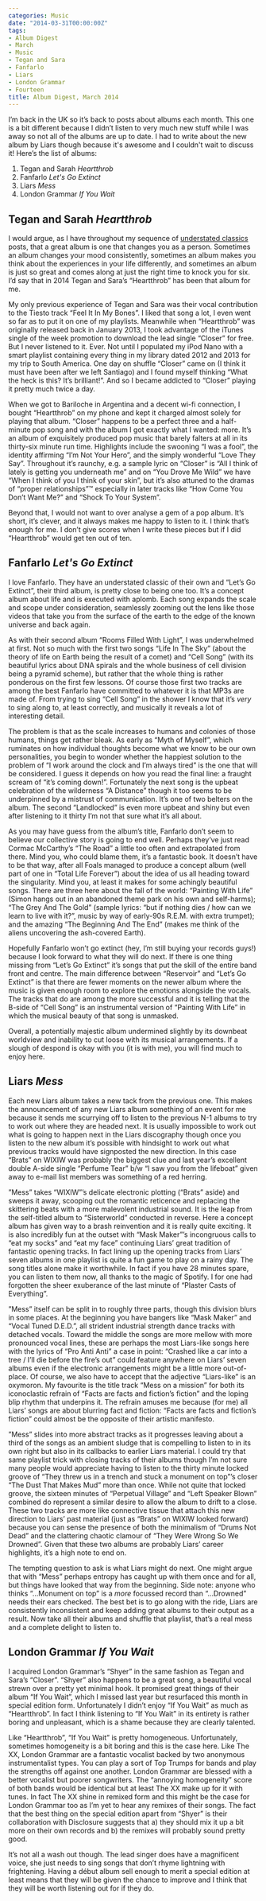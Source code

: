 ```yaml
---
categories: Music
date: "2014-03-31T00:00:00Z"
tags:
- Album Digest
- March
- Music
- Tegan and Sara
- Fanfarlo
- Liars
- London Grammar
- Fourteen
title: Album Digest, March 2014
---
```


I’m back in the UK so it’s back to posts about albums each month. This one is a bit different because I didn’t listen to very much new stuff while I was away so not all of the albums are up to date. I had to write about the new album by Liars though because it's awesome and I couldn't wait to discuss it! Here’s the list of albums:

1. Tegan and Sarah _Heartthrob_
2. Fanfarlo _Let's Go Extinct_
3. Liars _Mess_
4. London Grammar _If You Wait_

## Tegan and Sarah _Heartthrob_

I would argue, as I have throughout my sequence of [understated classics](/tags#understated-classics/) posts, that a great album is one that changes you as a person. Sometimes an album changes your mood consistently, sometimes an album makes you think about the experiences in your life differently, and sometimes an album is just so great and comes along at just the right time to knock you for six. I’d say that in 2014 Tegan and Sara’s “Heartthrob” has been that album for me.

My only previous experience of Tegan and Sara was their vocal contribution to the Tiesto track “Feel It In My Bones”. I liked that song a lot, I even went so far as to put it on one of my playlists. Meanwhile when “Heartthrob” was originally released back in January 2013, I took advantage of the iTunes single of the week promotion to download the lead single “Closer” for free. But I never listened to it. Ever. Not until I populated my iPod Nano with a smart playlist containing every thing in my library dated 2012 and 2013 for my trip to South America. One day  on shuffle “Closer” came on (I think it must have been after we left Santiago) and I found myself thinking “What the heck is this? It’s brilliant!”. And so I became addicted to “Closer” playing it pretty much twice a day.

When we got to Bariloche in Argentina and a decent wi-fi connection, I bought “Heartthrob” on my phone and kept it charged almost solely for playing that album. “Closer” happens to be a perfect three and a half-minute pop song and with the album I got exactly what I wanted: more. It’s an album of exquisitely produced pop music that barely falters at all in its thirty-six minute run time. Highlights include the swooning “I was a fool”, the identity affirming “I’m Not Your Hero”, and the simply wonderful “Love They Say”. Throughout it’s raunchy, e.g. a sample lyric on “Closer” is “All I think of lately is getting you underneath me” and on “You Drove Me Wild” we have “When I think of you I think of your skin”, but it’s also attuned to the dramas of “proper relationships”™ especially in later tracks like “How Come You Don’t Want Me?” and “Shock To Your System”.

Beyond that, I would not want to over analyse a gem of a pop album. It’s short, it’s clever, and it always makes me happy to listen to it. I think that’s enough for me. I don’t give scores when I write these pieces but if I did “Heartthrob” would get ten out of ten.

## Fanfarlo _Let's Go Extinct_

I love Fanfarlo. They have an understated classic of their own and “Let’s Go Extinct”, their third album, is pretty close to being one too. It’s a concept album about life and is executed with aplomb. Each song expands the scale and scope under consideration, seamlessly zooming out the lens like those videos that take you from the surface of the earth to the edge of the known universe and back again.

As with their second album “Rooms Filled With Light”, I was underwhelmed at first. Not so much with the first two songs “Life In The Sky” (about the theory of life on Earth being the result of a comet) and “Cell Song” (with its beautiful lyrics about DNA spirals and the whole business of cell division being a pyramid scheme), but rather that the whole thing is rather ponderous on the first few lessons. Of course those first two tracks are among the best Fanfarlo have committed to whatever it is that MP3s are made of. From trying to sing “Cell Song” in the shower I know that it’s _very_ to sing along to, at least correctly, and musically it reveals a lot of interesting detail.

The problem is that as the scale increases to humans and colonies of those humans, things get rather bleak. As early as “Myth of Myself”, which ruminates on how individual thoughts become what we know to be our own personalities, you begin to wonder whether the happiest solution to the problem of “I work around the clock and I’m always tired” is the one that will be considered. I guess it depends on how you read the final line: a fraught scream of “it’s coming down!”. Fortunately the next song is the upbeat celebration of the wilderness “A Distance” though it too seems to be underpinned by a mistrust of communication. It’s one of two belters on the album. The second “Landlocked” is even more upbeat and shiny but even after listening to it thirty I’m not that sure what it’s all about.

As you may have guess from the album’s title, Fanfarlo don’t seem to believe our collective story is going to end well. Perhaps they’ve just read Cormac McCarthy’s “The Road” a little too often and extrapolated from there. Mind you, who could blame them, it’s a fantastic book. It doesn’t have to be that way, after all Foals managed to produce a concept album (well part of one in “Total Life Forever”) about the idea of us all heading toward the singularity. Mind you, at least it makes for some achingly beautiful songs. There are three here about the fall of the world: “Painting With Life” (Simon hangs out in an abandoned theme park on his own and self-harms); “The Grey And The Gold” (sample lyrics: “but if nothing dies / how can we learn to live with it?”, music by way of early-90s R.E.M. with extra trumpet); and the amazing “The Beginning And The End” (makes me think of the aliens uncovering the ash-covered Earth).

Hopefully Fanfarlo won’t go extinct (hey, I’m still buying your records guys!) because I look forward to what they will do next. If there is one thing missing from “Let’s Go Extinct” it’s songs that put the skill of the entire band front and centre. The main difference between “Reservoir” and “Let’s Go Extinct” is that there are fewer moments on the newer album where the music is given enough room to explore the emotions alongside the vocals. The tracks that do are among the more successful and it is telling that the B-side of “Cell Song” is an instrumental version of “Painting With Life” in which the musical beauty of that song is unmasked.

Overall, a potentially majestic album undermined slightly by its downbeat worldview and inability to cut loose with its musical arrangements. If a slough of despond is okay with you (it is with me), you will find much to enjoy here.

## Liars _Mess_

Each new Liars album takes a new tack from the previous one. This makes the announcement of any new Liars album something of an event for me because it sends me scurrying off to listen to the previous N-1 albums to try to work out where they are headed next. It is usually impossible to work out what is going to happen next in the Liars discography though once you listen to the new album it’s possible with hindsight to work out what previous tracks would have signposted the new direction. In this case “Brats” on WIXIW was probably the biggest clue and last year’s excellent double A-side single “Perfume Tear” b/w “I saw you from the lifeboat” given away to e-mail list members was something of a red herring.

”Mess” takes “WIXIW”’s delicate electronic plotting (“Brats” aside) and sweeps it away, scooping out the romantic reticence and replacing the skittering beats with a more malevolent industrial sound. It is the leap from the self-titled album to “Sisterworld” conducted in reverse. Here a concept album has given way to a brash reinvention and it is really quite exciting. It is also incredibly fun at the outset with “Mask Maker”’s incongruous calls to “eat my socks” and “eat my face” continuing Liars’ great tradition of fantastic opening tracks. In fact lining up the opening tracks from Liars’ seven albums in one playlist is quite a fun game to play on a rainy day. The song titles alone make it worthwhile. In fact if you have 28 minutes spare, you can listen to them now, all thanks to the magic of Spotify. I for one had forgotten the sheer exuberance of the last minute of “Plaster Casts of Everything”.

”Mess” itself can be split in to roughly three parts, though this division blurs in some places. At the beginning you have bangers like “Mask Maker” and “Vocal Tuned D.E.D.”, all strident industrial strength dance tracks with detached vocals. Toward the middle the songs are more mellow with more pronounced vocal lines, these are perhaps the most Liars-like songs here with the lyrics of “Pro Anti Anti” a case in point: “Crashed like a car into a tree / I’ll die before the fire’s out” could feature anywhere on Liars’ seven albums even if the electronic arrangements might be a little more out-of-place. Of course, we also have to accept that the adjective “Liars-like” is an oxymoron. My favourite is the title track “Mess on a mission” for both its iconoclastic refrain of “Facts are facts and fiction’s fiction” and the loping blip rhythm that underpins it. The refrain amuses me because (for me) all Liars’ songs are about blurring fact and fiction: “Facts are facts and fiction’s fiction” could almost be the opposite of their artistic manifesto.

”Mess” slides into more abstract tracks as it progresses leaving about a third of the songs as an ambient sludge that is compelling to listen to in its own right but also in its callbacks to earlier Liars material. I could try that same playlist trick with closing tracks of their albums though I’m not sure many people would appreciate having to listen to the thirty minute locked groove of “They threw us in a trench and stuck a monument on top”’s closer “The Dust That Makes Mud” more than once. While not quite that locked groove, the sixteen minutes of “Perpetual Village” and “Left Speaker Blown” combined do represent a similar desire to allow the album to drift to a close. These two tracks are more like connective tissue that attach this new direction to Liars’ past material (just as “Brats” on WIXIW looked forward) because you can sense the presence of both the minimalism of “Drums Not Dead” and the clattering chaotic clamour of “They Were Wrong So We Drowned”. Given that these two albums are probably Liars’ career highlights, it’s a high note to end on.

The tempting question to ask is what Liars might do next. One might argue that with “Mess” perhaps entropy has caught up with them once and for all, but things have looked that way from the beginning. Side note: anyone who thinks “…Monument on top” is a _more_ focussed record than “…Drowned” needs their ears checked. The best bet is to go along with the ride, Liars are consistently inconsistent and keep adding great albums to their output as a result. Now take all their albums and shuffle that playlist, that’s a real mess and a complete delight to listen to.

## London Grammar _If You Wait_

I acquired London Grammar’s “Shyer” in the same fashion as Tegan and Sara’s “Closer”. “Shyer” also happens to be a great song, a beautiful vocal strewn over a pretty yet minimal hook. It promised great things of their album “If You Wait”, which I missed last year but resurfaced this month in special edition form. Unfortunately I didn’t enjoy “If You Wait” as much as “Heartthrob”. In fact I think listening to “If You Wait” in its entirety is rather boring and unpleasant, which is a shame because they are clearly talented.

Like “Heartthrob”, “If You Wait” is pretty homogeneous. Unfortunately, sometimes homogeneity is a bit boring and this is the case here. Like The XX, London Grammar are a fantastic vocalist backed by two anonymous instrumentalist types. You can play a sort of Top Trumps for bands and play the strengths off against one another. London Grammar are blessed with a better vocalist but poorer songwriters. The “annoying homogeneity” score of both bands would be identical but at least The XX make up for it with tunes. In fact The XX shine in remixed form and this might be the case for London Grammar too as I’m yet to hear any remixes of their songs. The fact that the best thing on the special edition apart from “Shyer” is their collaboration with Disclosure suggests that a) they should mix it up a bit more on their own records and b) the remixes will probably sound pretty good.

It’s not all a wash out though. The lead singer does have a magnificent voice, she just needs to sing songs that don’t rhyme lightning with frightening. Having a début album sell enough to merit a special edition at least means that they will be given the chance to improve and I think that they will be worth listening out for if they do.
